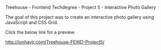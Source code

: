 Treehouse - Frontend Techdegree - Project 5 - Interactive Photo Gallery

The goal of this project was to create an interactive photo gallery using JavaScript and CSS Grid.

Click the below link for a preview.

http://jonhayjr.com/Treehouse-FEWD-Project5/